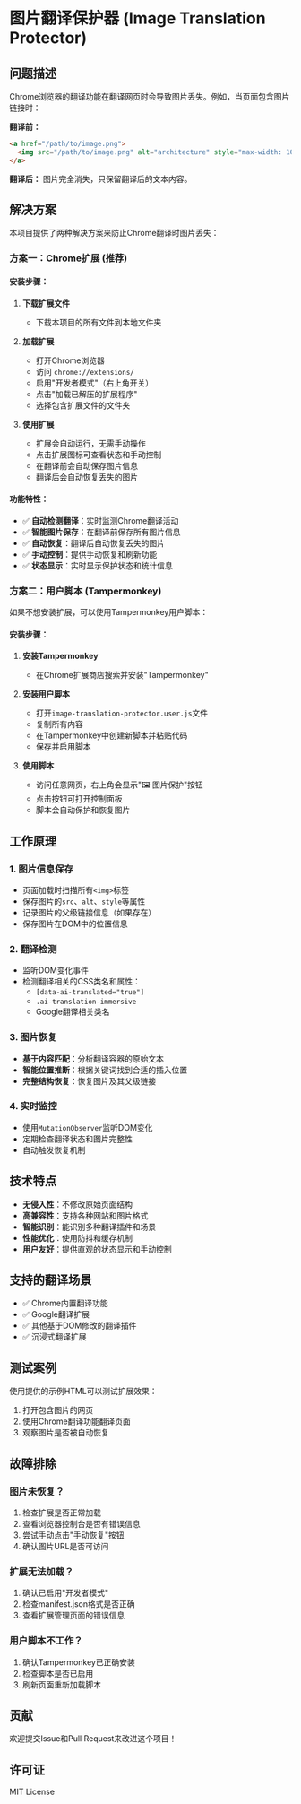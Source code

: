 # 图片翻译保护器 (Image Translation Protector)

## 问题描述

Chrome浏览器的翻译功能在翻译网页时会导致图片丢失。例如，当页面包含图片链接时：

**翻译前：**
```html
<a href="/path/to/image.png">
  <img src="/path/to/image.png" alt="architecture" style="max-width: 100%;">
</a>
```

**翻译后：**
图片完全消失，只保留翻译后的文本内容。

## 解决方案

本项目提供了两种解决方案来防止Chrome翻译时图片丢失：

### 方案一：Chrome扩展 (推荐)

#### 安装步骤：

1. **下载扩展文件**
   - 下载本项目的所有文件到本地文件夹

2. **加载扩展**
   - 打开Chrome浏览器
   - 访问 `chrome://extensions/`
   - 启用"开发者模式"（右上角开关）
   - 点击"加载已解压的扩展程序"
   - 选择包含扩展文件的文件夹

3. **使用扩展**
   - 扩展会自动运行，无需手动操作
   - 点击扩展图标可查看状态和手动控制
   - 在翻译前会自动保存图片信息
   - 翻译后会自动恢复丢失的图片

#### 功能特性：

- ✅ **自动检测翻译**：实时监测Chrome翻译活动
- ✅ **智能图片保存**：在翻译前保存所有图片信息
- ✅ **自动恢复**：翻译后自动恢复丢失的图片
- ✅ **手动控制**：提供手动恢复和刷新功能
- ✅ **状态显示**：实时显示保护状态和统计信息

### 方案二：用户脚本 (Tampermonkey)

如果不想安装扩展，可以使用Tampermonkey用户脚本：

#### 安装步骤：

1. **安装Tampermonkey**
   - 在Chrome扩展商店搜索并安装"Tampermonkey"

2. **安装用户脚本**
   - 打开`image-translation-protector.user.js`文件
   - 复制所有内容
   - 在Tampermonkey中创建新脚本并粘贴代码
   - 保存并启用脚本

3. **使用脚本**
   - 访问任意网页，右上角会显示"🖼️ 图片保护"按钮
   - 点击按钮可打开控制面板
   - 脚本会自动保护和恢复图片

## 工作原理

### 1. 图片信息保存
- 页面加载时扫描所有`<img>`标签
- 保存图片的`src`、`alt`、`style`等属性
- 记录图片的父级链接信息（如果存在）
- 保存图片在DOM中的位置信息

### 2. 翻译检测
- 监听DOM变化事件
- 检测翻译相关的CSS类名和属性：
  - `[data-ai-translated="true"]`
  - `.ai-translation-immersive`
  - Google翻译相关类名

### 3. 图片恢复
- **基于内容匹配**：分析翻译容器的原始文本
- **智能位置推断**：根据关键词找到合适的插入位置
- **完整结构恢复**：恢复图片及其父级链接

### 4. 实时监控
- 使用`MutationObserver`监听DOM变化
- 定期检查翻译状态和图片完整性
- 自动触发恢复机制

## 技术特点

- **无侵入性**：不修改原始页面结构
- **高兼容性**：支持各种网站和图片格式
- **智能识别**：能识别多种翻译插件和场景
- **性能优化**：使用防抖和缓存机制
- **用户友好**：提供直观的状态显示和手动控制

## 支持的翻译场景

- ✅ Chrome内置翻译功能
- ✅ Google翻译扩展
- ✅ 其他基于DOM修改的翻译插件
- ✅ 沉浸式翻译扩展

## 测试案例

使用提供的示例HTML可以测试扩展效果：

1. 打开包含图片的网页
2. 使用Chrome翻译功能翻译页面
3. 观察图片是否被自动恢复

## 故障排除

### 图片未恢复？
1. 检查扩展是否正常加载
2. 查看浏览器控制台是否有错误信息
3. 尝试手动点击"手动恢复"按钮
4. 确认图片URL是否可访问

### 扩展无法加载？
1. 确认已启用"开发者模式"
2. 检查manifest.json格式是否正确
3. 查看扩展管理页面的错误信息

### 用户脚本不工作？
1. 确认Tampermonkey已正确安装
2. 检查脚本是否已启用
3. 刷新页面重新加载脚本

## 贡献

欢迎提交Issue和Pull Request来改进这个项目！

## 许可证

MIT License